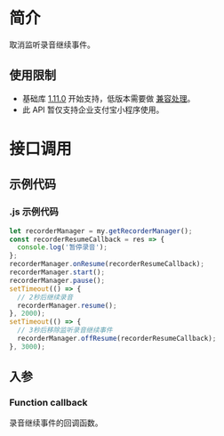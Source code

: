 # 简介

取消监听录音继续事件。

## 使用限制

- 基础库 [1.11.0](https://opendocs.alipay.com/mini/framework/lib) 开始支持，低版本需要做 [兼容处理](https://docs.alipay.com/mini/framework/compatibility)。
- 此 API 暂仅支持企业支付宝小程序使用。

# 接口调用

## 示例代码

### .js 示例代码

```javascript
let recorderManager = my.getRecorderManager();
const recorderResumeCallback = res => {
  console.log('暂停录音');
};
recorderManager.onResume(recorderResumeCallback);
recorderManager.start();
recorderManager.pause();
setTimeout(() => {
  // 2秒后继续录音
  recorderManager.resume();
}, 2000);
setTimeout(() => {
  // 3秒后移除监听录音继续事件
  recorderManager.offResume(recorderResumeCallback);
}, 3000);
```

## 入参

### Function callback

录音继续事件的回调函数。
